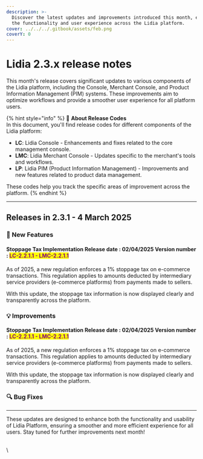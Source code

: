 ```yaml
---
description: >-
  Discover the latest updates and improvements introduced this month, enhancing
  the functionality and user experience across the Lidia platform.
cover: ../../../.gitbook/assets/feb.png
coverY: 0
---
```


# Lidia 2.3.x release notes

This month's release covers significant updates to various components of the Lidia platform, including the Console, Merchant Console, and Product Information Management (PIM) systems. These improvements aim to optimize workflows and provide a smoother user experience for all platform users.

{% hint style="info" %}
🔎 **About Release Codes**\
In this document, you'll find release codes for different components of the Lidia platform:

* **LC**: Lidia Console - Enhancements and fixes related to the core management console.
* **LMC**: Lidia Merchant Console - Updates specific to the merchant's tools and workflows.
* **LP**: Lidia PIM (Product Information Management) - Improvements and new features related to product data management.

These codes help you track the specific areas of improvement across the platform.
{% endhint %}

***

## Releases in 2.3.1 - 4 March 2025

### 🎯 New Features

#### **Stoppage Tax Implementation** **Release date :**  02/04/2025 **Version number :&#x20;**<mark style="color:purple;">**LC-2.2.1.1 - LMC-2.2.1.1**</mark>

As of 2025, a new regulation enforces a 1% stoppage tax on e-commerce transactions. This regulation applies to amounts deducted by intermediary service providers (e-commerce platforms) from payments made to sellers.

With this update, the stoppage tax information is now displayed clearly and transparently across the platform.



### 💡 Improvements

#### **Stoppage Tax Implementation** **Release date :**  02/04/2025 **Version number :&#x20;**<mark style="color:purple;">**LC-2.2.1.1 - LMC-2.2.1.1**</mark>

As of 2025, a new regulation enforces a 1% stoppage tax on e-commerce transactions. This regulation applies to amounts deducted by intermediary service providers (e-commerce platforms) from payments made to sellers.

With this update, the stoppage tax information is now displayed clearly and transparently across the platform.



### 🔍  **Bug Fixes**

####

***

These updates are designed to enhance both the functionality and usability of Lidia Platform, ensuring a smoother and more efficient experience for all users. Stay tuned for further improvements next month!

\
\
